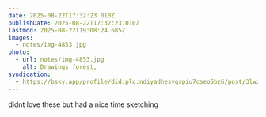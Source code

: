 ```yaml
---
date: 2025-08-22T17:32:23.010Z
publishDate: 2025-08-22T17:32:23.010Z
lastmod: 2025-08-22T19:08:24.685Z
images:
  - notes/img-4853.jpg
photo:
  - url: notes/img-4853.jpg
    alt: Drawings forest,
syndication:
  - https://bsky.app/profile/did:plc:ndiyadhesyqrpiu7cseo5bz6/post/3lwz5r2ksx32w
---
```


didnt love these but had a nice time sketching
